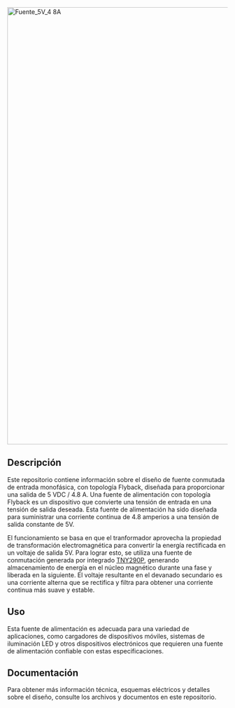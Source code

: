 
<img width="1000" alt="Fuente_5V_4 8A" src="https://github.com/AlanRavelo/Power_flyback_4.8A/assets/88397949/fb821288-8b77-4366-9bef-5bbf648218e7">


## Descripción

Este repositorio contiene información sobre el diseño de fuente conmutada de entrada monofásica, con topología Flyback, diseñada para proporcionar una salida de 5 VDC / 4.8 A. Una fuente de alimentación con topología Flyback es un dispositivo que convierte una tensión de entrada en una tensión de salida deseada. Esta fuente de alimentación ha sido diseñada para suministrar una corriente continua de 4.8 amperios a una tensión de salida constante de 5V.

El funcionamiento se basa en que el tranformador aprovecha la propiedad de transformación electromagnética para convertir la energía rectificada en un voltaje de salida 5V. Para lograr esto, se utiliza una fuente de conmutación generada por integrado [TNY290P](https://www.power.com/sites/default/files/documents/tinyswitch-4_family_datasheetTW.pdf), generando almacenamiento de energía en el núcleo magnético durante una fase y liberada en la siguiente. El voltaje resultante en el devanado secundario es una corriente alterna que se rectifica y filtra para obtener una corriente continua más suave y estable.
 
## Uso

Esta fuente de alimentación es adecuada para una variedad de aplicaciones, como cargadores de dispositivos móviles, sistemas de iluminación LED y otros dispositivos electrónicos que requieren una fuente de alimentación confiable con estas especificaciones.

## Documentación

Para obtener más información técnica, esquemas eléctricos y detalles sobre el diseño, consulte los archivos y documentos en este repositorio.
